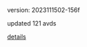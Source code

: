 version: 2023111502-156f

updated 121 avds

[details](https://github.com/0x74f917491bfa7ebfa379/ali_avd_db/blob/master/change_log/2023/11/15/02/156f.txt)